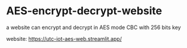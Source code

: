 # AES-encrypt-decrypt-website
a website can encrypt and decrypt in AES mode CBC with 256 bits key

website: https://utc-iot-aes-web.streamlit.app/
